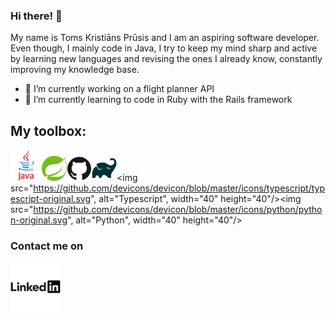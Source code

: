 ### Hi there! 👋
My name is Toms Kristiāns Prūsis and I am an aspiring software developer. Even though, I mainly code in Java, I try to keep my mind sharp and active by learning new languages and revising the ones I already know, constantly improving my knowledge base.

- 🔭 I’m currently working on a flight planner API
- 🌱 I’m currently learning to code in Ruby with the Rails framework

## My toolbox:
<img src="https://github.com/devicons/devicon/blob/master/icons/java/java-original-wordmark.svg" alt="Java icon" width="50" height="50" /><img src="https://github.com/devicons/devicon/blob/master/icons/spring/spring-original.svg" alt="Spring boot icon" width="40" height="40" /><img src="https://github.com/devicons/devicon/blob/master/icons/github/github-original.svg" alt="Github icon" width="40" height="40" /><img src="https://github.com/devicons/devicon/blob/master/icons/gradle/gradle-plain.svg" alt="Gradle" width="40" height="40" /><img src="https://github.com/devicons/devicon/blob/master/icons/typescript/typescript-original.svg", alt="Typescript", width="40" height="40"/><img src="https://github.com/devicons/devicon/blob/master/icons/python/python-original.svg", alt="Python", width="40" height="40"/>

### Contact me on
[<img alt="alt_text" width="80px" src="https://github.com/devicons/devicon/blob/master/icons/linkedin/linkedin-plain-wordmark.svg" />](https://www.linkedin.com/in/toms-kristians-prusis/)
<!--
**Tang-Kai-1/Tang-Kai-1** is a ✨ _special_ ✨ repository because its `README.md` (this file) appears on your GitHub profile.

Here are some ideas to get you started:

- 🔭 I’m currently working on ...
- 🌱 I’m currently learning ...
- 👯 I’m looking to collaborate on ...
- 🤔 I’m looking for help with ...
- 💬 Ask me about ...
- 📫 How to reach me: ...
- 😄 Pronouns: ...
- ⚡ Fun fact: ...
-->
